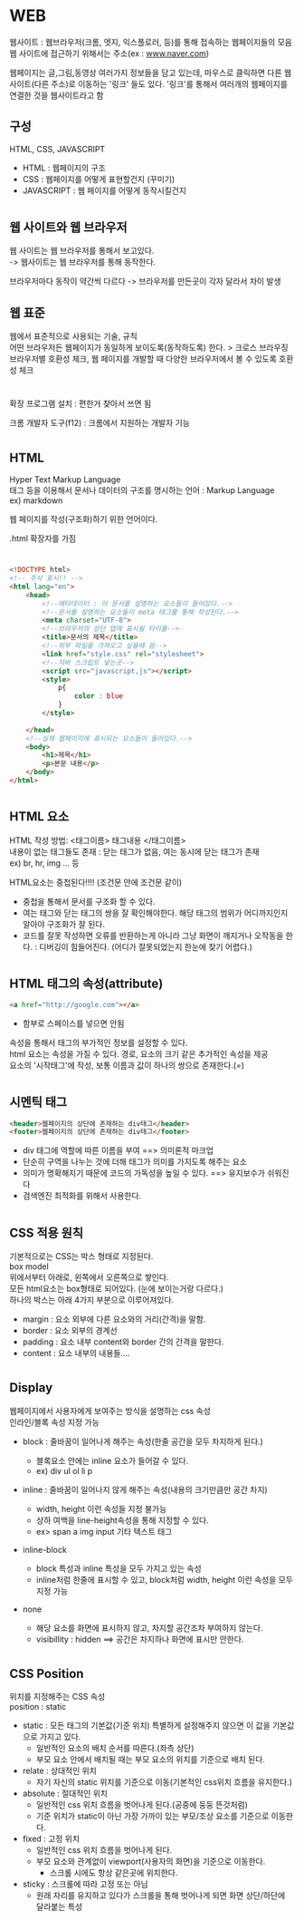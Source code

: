 # WEB

웹사이트 : 웹브라우저(크롬, 엣지, 익스플로러, 등)를 통해 접속하는 웹페이지들의 모음  
웹 사이트에 접근하기 위해서는 주소(ex : www.naver.com)

웹페이지는 글,그림,동영상 여러가지 정보들을 담고 있는데, 마우스로 클릭하면 다른 웹사이트(다른 주소)로 이동하는 '링크' 들도 있다. '링크'를 통해서 여러개의 웹페이지를 연결한 것을 웹사이트라고 함

## 구성
HTML, CSS, JAVASCRIPT

- HTML : 웹페이지의 구조
- CSS : 웹페이지를 어떻게 표현할건지 (꾸미기)
- JAVASCRIPT : 웹 페이지를 어떻게 동작시킬건지
  
#
## 웹 사이트와 웹 브라우저
웹 사이트는 웹 브라우저를 통해서 보고있다.  
-> 웹사이트는 웹 브라우저를 통해 동작한다.

브라우저마다 동작이 약간씩 다르다 -> 브라우저를 만든곳이 각자 달라서 차이 발생

## 웹 표준
웹에서 표준적으로 사용되는 기술, 규칙  
어떤 브라우저든 웹페이지가 동일하게 보이도록(동작하도록) 한다. > 크로스 브라우징  
브라우저별 호환성 체크, 웹 페이지를 개발할 때 다양한 브라우저에서 볼 수 있도록 호환성 체크

#
확장 프로그램 설치 : 편한거 찾아서 쓰면 됨

크롬 개발자 도구(f12) : 크롬에서 지원하는 개발자 기능

#

## HTML
Hyper Text Markup Language  
태그 등을 이용해서 문서나 데이터의 구조를 명시하는 언어 : Markup Language  
ex) markdown

웹 페이지를 작성(구조화)하기 위한 언어이다.

.html 확장자를 가짐

#
```html
<!DOCTYPE html>
<!-- 주석 표시!! -->
<html lang="en">
    <head>
        <!--메타데이터 : 이 문서를 설명하는 요소들이 들어있다.-->
        <!--문서를 설명하는 요소들이 meta 태그를 통해 작성된다.-->
        <meta charset="UTF-8">
        <!--브라우저의 상단 탭에 표시될 타이틀-->
        <title>문서의 제목</title>
        <!--외부 파일을 가져오고 싶을때 씀-->
        <link href="style.css" rel="stylesheet">
        <!--자바 스크립트 넣는곳-->
        <script src="javascript,js"></script>
        <style>
            p{
                color : blue
            }
        </style>
        
    </head>
    <!--실제 웹페이지에 표시되는 요소들이 들어있다.-->
    <body>
        <h1>제목</h1>
        <p>본문 내용</p>
    </body>
</html>
```
#
## HTML 요소
HTML 작성 방법: <태그이름> 태그내용 </태그이름>  
내용이 없는 태그들도 존재 : 닫는 태그가 없음, 여는 동시에 닫는 태그가 존재  
ex) br, hr, img ... 등

HTML요소는 중첩된다!!!! (조건문 안에 조건문 같이)  
- 중첩을 통해서 문서를 구조화 할 수 있다.
- 여는 태그와 닫는 태그의 쌍을 잘 확인해야한다. 해당 태그의 범위가 어디까지인지 알아야 구조화가 잘 된다.
- 코드를 잘못 작성하면 오류를 반환하는게 아니라 그냥 화면이 깨지거나 오작동을 한다. : 디버깅이 힘들어진다. (어디가 잘못되었는지 한눈에 찾기 어렵다.)
  
#
## HTML 태그의 속성(attribute)
```html
<a href="http://google.com"></a>
```
- 함부로 스페이스를 넣으면 안됨
  
속성을 통해서 태그의 부가적인 정보를 설정할 수 있다.  
html 요소는 속성을 가질 수 있다. 경로, 요소의 크기 같은 추가적인 속성을 제공  
요소의 '시작태그'에 작성, 보통 이름과 값이 하나의 쌍으로 존재한다.(=)

#
## 시멘틱 태그
```html
<header>웹페이지의 상단에 존재하는 div태그</header>
<footer>웹페이지의 상단에 존재하는 div태그</footer>
```
- div 태그에 역할에 따른 이름을 부여 ==> 의미론적 마크업
- 단순히 구역을 나누는 것에 더해 태그가 의미를 가지도록 해주는 요소
- 의미가 명확해지기 때문에 코드의 가독성을 높일 수 있다. ==> 유지보수가 쉬워진다
- 검색엔진 최적화를 위해서 사용한다.
#
## CSS 적용 원칙
기본적으로는 CSS는 박스 형태로 지정된다.  
box model  
위에서부터 아래로, 왼쪽에서 오른쪽으로 쌓인다.  
모든 html요소는 box형태로 되어있다. (눈에 보이는거랑 다르다.)  
하나의 박스는 아래 4가지 부분으로 이루어져있다.
- margin : 요소 외부에 다른 요소와의 거리(간격)을 말함.
- border : 요소 외부의 경계선
- padding : 요소 내부 content와 border 간의 간격을 말한다.
- content : 요소 내부의 내용들....
#
## Display
웹페이지에서 사용자에게 보여주는 방식을 설명하는 css 속성  
인라인/블록 속성 지정 가능  
- block : 줄바꿈이 일어나게 해주는 속성(한줄 공간을 모두 차지하게 된다.)
  - 블록요소 안에는 inline 요소가 들어갈 수 있다.
  - ex) div ul ol li p


- inline : 줄바꿈이 일어나지 않게 해주는 속성(내용의 크기만큼만 공간 차지)
  - width, height 이런 속성들 지정 불가능
  - 상하 여백을 line-height속성을 통해 지정할 수 있다.
  - ex> span a img input 기타 텍스트 태그

- inline-block
  - block 특성과 inline 특성을 모두 가지고 있는 속성
  - inline처럼 한줄에 표시할 수 있고, block처럼 width, height 이런 속성을 모두 지정 가능

- none
  - 해당 요소를 화면에 표시하지 않고, 차지할 공간조차 부여하지 않는다.
  - visibillity : hidden ==> 공간은 차지하나 화면에 표시만 안한다.
#
## CSS Position
위치를 지정해주는 CSS 속성  
position : static

- static : 모든 태그의 기본값(기준 위치) 특별하게 설정해주지 않으면 이 값을 기본값으로 가지고 있다.
  - 일반적인 요소의 배치 순서를 따른다.(좌측 상단)
  - 부모 요소 안에서 배치될 때는 부모 요소의 위치를 기준으로 배치 된다.
- relate : 상대적인 위치
  - 자기 자신의 static 위치를 기준으로 이동(기본적인 css위치 흐름을 유지한다.)
- absolute : 절대적인 위치
  - 일반적인 css 위치 흐름을 벗어나게 된다.(공중에 둥둥 뜬것처럼)
  - 기준 위치가 static이 아닌 가장 가까이 있는 부모/조상 요소를 기준으로 이동한다.
- fixed : 고정 위치
  - 일반적인 css 위치 흐름을 벗어나게 된다.
  - 부모 요소와 관계없이 viewport(사용자의 화면)을 기준으로 이동한다.
    - 스크롤 시에도 항상 같은곳에 위치한다.
- sticky : 스크롤에 따라 고정 또는 아님
  - 원래 자리를 유지하고 있다가 스크롤을 통해 벗어나게 되면 화면 상단/하단에 달라붙는 특성